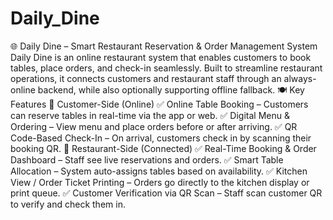 # Daily_Dine
 🌐 Daily Dine – Smart Restaurant Reservation & Order Management System Daily Dine is an online restaurant system that enables customers to book tables, place orders, and check-in seamlessly. Built to streamline restaurant operations, it connects customers and restaurant staff through an always-online backend, while also optionally supporting offline fallback.  🍽️ Key Features 👤 Customer-Side (Online) ✅ Online Table Booking – Customers can reserve tables in real-time via the app or web.  ✅ Digital Menu & Ordering – View menu and place orders before or after arriving.  ✅ QR Code-Based Check-In – On arrival, customers check in by scanning their booking QR.  🏢 Restaurant-Side (Connected) ✅ Real-Time Booking & Order Dashboard – Staff see live reservations and orders.  ✅ Smart Table Allocation – System auto-assigns tables based on availability.  ✅ Kitchen View / Order Ticket Printing – Orders go directly to the kitchen display or print queue.  ✅ Customer Verification via QR Scan – Staff scan customer QR to verify and check them in.

